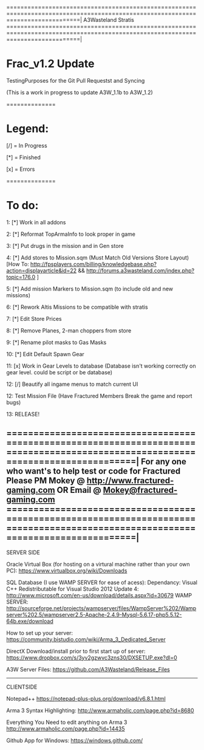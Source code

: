 =================================================================================================================================|
A3Wasteland Stratis
=================================================================================================================================|

# Frac_v1.2 Update

TestingPurposes for the Git Pull Requestst and Syncing


(This is a work in progress to update A3W_1.1b to A3W_1.2)

==============

# Legend:

[/] = In Progress

[*] = Finished

[x] = Errors 

==============

# To do:
1:  [*] Work in all addons

2:  [*]  Reformat TopArmaInfo to look proper in game

3:  [*] Put drugs in the mission and in Gen store

4:  [*] Add stores to Mission.sqm (Must Match Old Versions Store Layout) 
[How To: http://fpsplayers.com/billing/knowledgebase.php?action=displayarticle&id=22 && http://forums.a3wasteland.com/index.php?topic=176.0 ]

5:  [*] Add mission Markers to Mission.sqm (to include old and new missions)

6:  [*] Rework Altis Missions to be compatible with stratis

7:  [*] Edit Store Prices

8:  [*] Remove Planes, 2-man choppers from store

9:  [*] Rename pilot masks to Gas Masks

10: [*] Edit Default Spawn Gear

11: [x]   Work in Gear Levels to database (Database isn't working correctly on gear level. could be script or be database)

12: [/] Beautify all ingame menus to match current UI

12:     Test Mission File (Have Fractured Members Break the game and report bugs)

13:     RELEASE!

=================================================================================================================================|
For any one who want's to help test or code for Fractured Please PM Mokey @ http://www.fractured-gaming.com 
OR
Email @ Mokey@fractured-gaming.com
=================================================================================================================================|
----------------------------------------------------
SERVER SIDE

Oracle Virtual Box (for hosting on a virtural machine rather than your own PC):
https://www.virtualbox.org/wiki/Downloads

SQL Database (I use WAMP SERVER for ease of acess):
Dependancy: Visual C++ Redistributable for Visual Studio 2012 Update 4: http://www.microsoft.com/en-us/download/details.aspx?id=30679
WAMP SERVER: http://sourceforge.net/projects/wampserver/files/WampServer%202/Wampserver%202.5/wampserver2.5-Apache-2.4.9-Mysql-5.6.17-php5.5.12-64b.exe/download 

How to set up your server:
https://community.bistudio.com/wiki/Arma_3_Dedicated_Server

DirectX Download/install prior to first start up of server:
https://www.dropbox.com/s/3yv2gzwvc3zns30/DXSETUP.exe?dl=0

A3W Server Files:
https://github.com/A3Wasteland/Release_Files

----------------------------------------------------
CLIENTSIDE

Notepad++ 
https://notepad-plus-plus.org/download/v6.8.1.html

Arma 3 Syntax Highlighting:
http://www.armaholic.com/page.php?id=8680

Everything You Need to edit anything on Arma 3
http://www.armaholic.com/page.php?id=14435

Github App for Windows:
https://windows.github.com/

